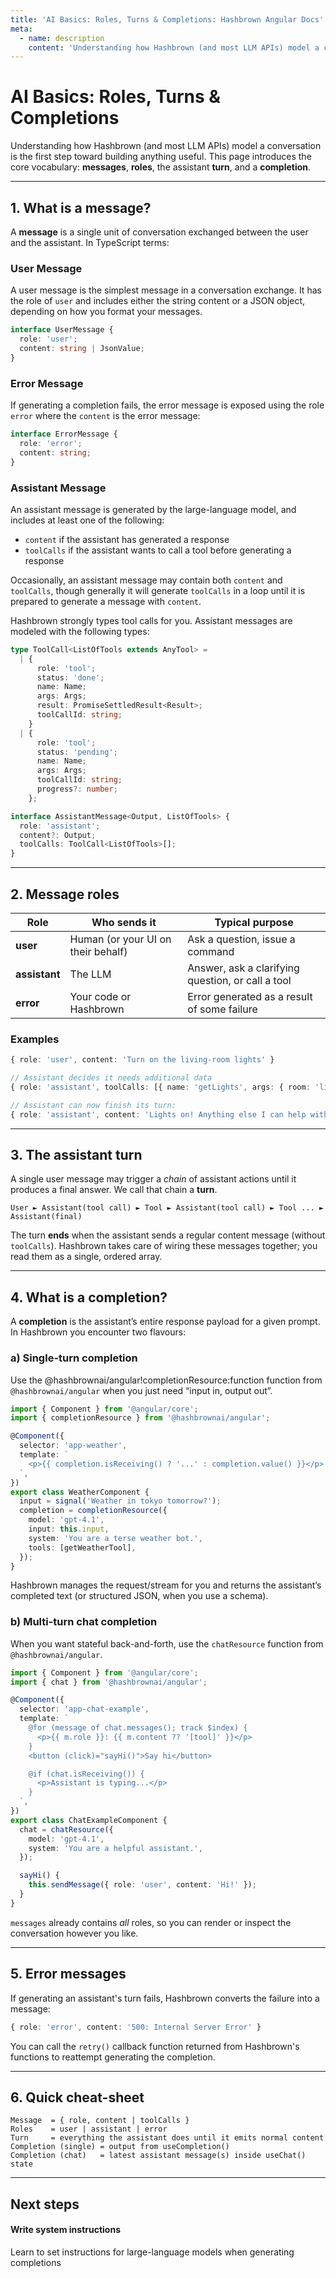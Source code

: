 ```yaml
---
title: 'AI Basics: Roles, Turns & Completions: Hashbrown Angular Docs'
meta:
  - name: description
    content: 'Understanding how Hashbrown (and most LLM APIs) model a conversation is the first step toward building anything useful. This page introduces the core vocabulary: messages, roles, the assistant turn, and a completion.'
---
```

# AI Basics: Roles, Turns & Completions

Understanding how Hashbrown (and most LLM APIs) model a conversation is the first step
toward building anything useful. This page introduces the core vocabulary: **messages**,
**roles**, the assistant **turn**, and a **completion**.

---

## 1. What is a message?

A **message** is a single unit of conversation exchanged between the user and the assistant. In TypeScript terms:

### User Message

A user message is the simplest message in a conversation exchange. It has the role of `user` and includes
either the string content or a JSON object, depending on how you format your messages.

```ts
interface UserMessage {
  role: 'user';
  content: string | JsonValue;
}
```

### Error Message

If generating a completion fails, the error message is exposed using the role `error`
where the `content` is the error message:

```ts
interface ErrorMessage {
  role: 'error';
  content: string;
}
```

### Assistant Message

An assistant message is generated by the large-language model, and includes at least one of the following:

- `content` if the assistant has generated a response
- `toolCalls` if the assistant wants to call a tool before generating a response

Occasionally, an assistant message may contain both `content` and `toolCalls`, though generally it will generate
`toolCalls` in a loop until it is prepared to generate a message with `content`.

Hashbrown strongly types tool calls for you. Assistant messages are modeled with the
following types:

```ts
type ToolCall<ListOfTools extends AnyTool> =
  | {
      role: 'tool';
      status: 'done';
      name: Name;
      args: Args;
      result: PromiseSettledResult<Result>;
      toolCallId: string;
    }
  | {
      role: 'tool';
      status: 'pending';
      name: Name;
      args: Args;
      toolCallId: string;
      progress?: number;
    };

interface AssistantMessage<Output, ListOfTools> {
  role: 'assistant';
  content?: Output;
  toolCalls: ToolCall<ListOfTools>[];
}
```

---

## 2. Message roles

| Role          | Who sends it                       | Typical purpose                                   |
| ------------- | ---------------------------------- | ------------------------------------------------- |
| **user**      | Human (or your UI on their behalf) | Ask a question, issue a command                   |
| **assistant** | The LLM                            | Answer, ask a clarifying question, or call a tool |
| **error**     | Your code or Hashbrown             | Error generated as a result of some failure       |

### Examples

```ts
{ role: 'user', content: 'Turn on the living-room lights' }

// Assistant decides it needs additional data
{ role: 'assistant', toolCalls: [{ name: 'getLights', args: { room: 'living' }, status: 'pending' }] }

// Assistant can now finish its turn:
{ role: 'assistant', content: 'Lights on! Anything else I can help with?' }
```

---

## 3. The assistant **turn**

A single user message may trigger a _chain_ of assistant actions until it produces a final answer. We call that chain a **turn**.

```
User ► Assistant(tool call) ► Tool ► Assistant(tool call) ► Tool ... ► Assistant(final)
```

The turn **ends** when the assistant sends a regular content message (without `toolCalls`). Hashbrown takes care of wiring these messages together; you read them as a single, ordered array.

---

## 4. What is a completion?

A **completion** is the assistant’s entire response payload for a given prompt. In Hashbrown you encounter two flavours:

### a) Single-turn completion

Use the @hashbrownai/angular!completionResource:function function from `@hashbrownai/angular` when you just need “input in, output out”.

```ts
import { Component } from '@angular/core';
import { completionResource } from '@hashbrownai/angular';

@Component({
  selector: 'app-weather',
  template: `
    <p>{{ completion.isReceiving() ? '...' : completion.value() }}</p>
  `,
})
export class WeatherComponent {
  input = signal('Weather in tokyo tomorrow?');
  completion = completionResource({
    model: 'gpt-4.1',
    input: this.input,
    system: 'You are a terse weather bot.',
    tools: [getWeatherTool],
  });
}
```

Hashbrown manages the request/stream for you and returns the assistant’s completed text (or structured JSON, when you use a schema).

### b) Multi-turn chat completion

When you want stateful back-and-forth, use the `chatResource` function from `@hashbrownai/angular`.

```ts
import { Component } from '@angular/core';
import { chat } from '@hashbrownai/angular';

@Component({
  selector: 'app-chat-example',
  template: `
    @for (message of chat.messages(); track $index) {
      <p>{{ m.role }}: {{ m.content ?? '[tool]' }}</p>
    }
    <button (click)="sayHi()">Say hi</button>

    @if (chat.isReceiving()) {
      <p>Assistant is typing...</p>
    }
  `,
})
export class ChatExampleComponent {
  chat = chatResource({
    model: 'gpt-4.1',
    system: 'You are a helpful assistant.',
  });

  sayHi() {
    this.sendMessage({ role: 'user', content: 'Hi!' });
  }
}
```

`messages` already contains _all_ roles, so you can render or inspect the conversation however you like.

---

## 5. Error messages

If generating an assistant's turn fails, Hashbrown converts the failure into a message:

```ts
{ role: 'error', content: '500: Internal Server Error' }
```

You can call the `retry()` callback function returned from Hashbrown's functions to reattempt
generating the completion.

---

## 6. Quick cheat-sheet

```text
Message  = { role, content | toolCalls }
Roles    = user | assistant | error
Turn     = everything the assistant does until it emits normal content
Completion (single) = output from useCompletion()
Completion (chat)   = latest assistant message(s) inside useChat() state
```

---

## Next steps

<hb-next-steps>
  <hb-next-step link="concept/system-instructions">
    <div>
      <hb-database-cog />
    </div>
    <div>
      <h4>Write system instructions</h4>
      <p>Learn to set instructions for large-language models when generating completions</p>
    </div>
  </hb-next-step>
</hb-next-steps>

